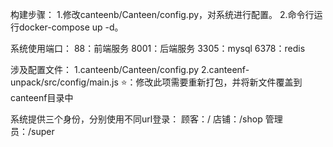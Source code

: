 构建步骤：
    1.修改canteenb/Canteen/config.py，对系统进行配置。
    2.命令行运行docker-compose up -d。

系统使用端口：
    88：前端服务
    8001：后端服务
    3305：mysql
    6378：redis

涉及配置文件：
    1.canteenb/Canteen/config.py
    2.canteenf-unpack/src/config/main.js
    ⭐：修改此项需要重新打包，并将新文件覆盖到canteenf目录中

系统提供三个身份，分别使用不同url登录：
    顾客：/
    店铺：/shop
    管理员：/super